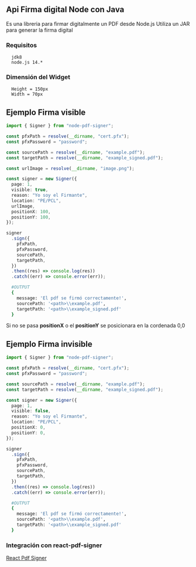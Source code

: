 ## Api Firma digital Node con Java

Es una libreria para firmar digitalmente un PDF desde Node.js
Utiliza un JAR para generar la firma digital

### Requisitos

```
  jdk8
  node.js 14.*
```

### Dimensión del Widget

```
  Height = 150px
  Width = 70px
```

## Ejemplo Firma visible

```ts
import { Signer } from "node-pdf-signer";

const pfxPath = resolve(__dirname, "cert.pfx");
const pfxPassword = "password";

const sourcePath = resolve(__dirname, "example.pdf");
const targetPath = resolve(__dirname, "example_signed.pdf");

const urlImage = resolve(__dirname, "image.png");

const signer = new Signer({
  page: 1,
  visible: true,
  reason: "Yo soy el Firmante",
  location: "PE/PCL",
  urlImage,
  positionX: 100,
  positionY: 100,
});

signer
  .sign({
    pfxPath,
    pfxPassword,
    sourcePath,
    targetPath,
  })
  .then((res) => console.log(res))
  .catch((err) => console.error(err));
```

```bash
  #OUTPUT
  {
    message: 'El pdf se firmó correctamente!',
    sourcePath: '<path>\\example.pdf',
    targetPath: '<path>\\example_signed.pdf'
  }
```

Si no se pasa **positionX** o el **positionY** se posicionara en la cordenada 0,0

## Ejemplo Firma invisible

```ts
import { Signer } from "node-pdf-signer";

const pfxPath = resolve(__dirname, "cert.pfx");
const pfxPassword = "password";

const sourcePath = resolve(__dirname, "example.pdf");
const targetPath = resolve(__dirname, "example_signed.pdf");

const signer = new Signer({
  page: 1,
  visible: false,
  reason: "Yo soy el Firmante",
  location: "PE/PCL",
  positionX: 0,
  positionY: 0,
});

signer
  .sign({
    pfxPath,
    pfxPassword,
    sourcePath,
    targetPath,
  })
  .then((res) => console.log(res))
  .catch((err) => console.error(err));
```

```bash
  #OUTPUT
  {
    message: 'El pdf se firmó correctamente!',
    sourcePath: '<path>\\example.pdf',
    targetPath: '<path>\\example_signed.pdf'
  }
```

### Integración con react-pdf-signer

[React Pdf Signer](https://www.npmjs.com/package/react-pdf-signer)
